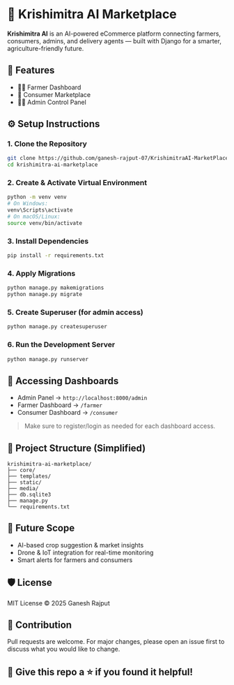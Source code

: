 # 🌾 Krishimitra AI Marketplace

**Krishimitra AI** is an AI-powered eCommerce platform connecting farmers, consumers, admins, and delivery agents — built with Django for a smarter, agriculture-friendly future.

## 🚀 Features

- 👨‍🌾 Farmer Dashboard  
- 🛒 Consumer Marketplace  
- 🧑‍💼 Admin Control Panel  


## ⚙️ Setup Instructions

### 1. Clone the Repository
```bash
git clone https://github.com/ganesh-rajput-07/KrishimitraAI-MarketPlace.git
cd krishimitra-ai-marketplace
```

### 2. Create & Activate Virtual Environment
```bash
python -m venv venv
# On Windows:
venv\Scripts\activate
# On macOS/Linux:
source venv/bin/activate
```

### 3. Install Dependencies
```bash
pip install -r requirements.txt
```

### 4. Apply Migrations
```bash
python manage.py makemigrations
python manage.py migrate
```

### 5. Create Superuser (for admin access)
```bash
python manage.py createsuperuser
```

### 6. Run the Development Server
```bash
python manage.py runserver
```

## 🔑 Accessing Dashboards

- Admin Panel → `http://localhost:8000/admin`
- Farmer Dashboard → `/farmer`
- Consumer Dashboard → `/consumer`
> Make sure to register/login as needed for each dashboard access.



## 📁 Project Structure (Simplified)

```
krishimitra-ai-marketplace/
├── core/
├── templates/
├── static/
├── media/
├── db.sqlite3
├── manage.py
└── requirements.txt
```

## 🧠 Future Scope

- AI-based crop suggestion & market insights  
- Drone & IoT integration for real-time monitoring  
- Smart alerts for farmers and consumers


## 🛡️ License

MIT License © 2025 Ganesh Rajput


## 🙌 Contribution

Pull requests are welcome. For major changes, please open an issue first to discuss what you would like to change.


## 🌟 Give this repo a ⭐ if you found it helpful!
```
